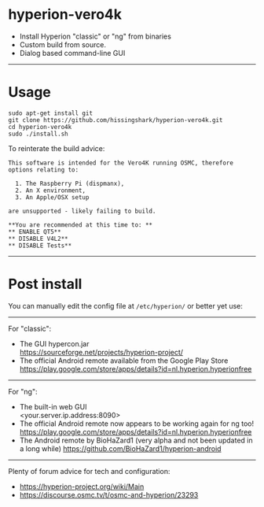 # hyperion-vero4k
* Install Hyperion "classic" or "ng" from binaries
* Custom build from source.
* Dialog based command-line GUI

---
# Usage

```
sudo apt-get install git
git clone https://github.com/hissingshark/hyperion-vero4k.git
cd hyperion-vero4k
sudo ./install.sh
```
To reinterate the build advice:
```
This software is intended for the Vero4K running OSMC, therefore options relating to:  

  1. The Raspberry Pi (dispmanx),
  2. An X environment,
  3. An Apple/OSX setup

are unsupported - likely failing to build.

**You are recommended at this time to: **
** ENABLE QT5**
** DISABLE V4L2**
** DISABLE Tests**
```
---
# Post install
You can manually edit the config file at `/etc/hyperion/` or better yet use:

---
For "classic":
* The GUI hypercon.jar  
https://sourceforge.net/projects/hyperion-project/
* The official Android remote available from the Google Play Store  
https://play.google.com/store/apps/details?id=nl.hyperion.hyperionfree

---
For "ng":
* The built-in web GUI  
\<your.server.ip.address:8090\>
* The official Android remote now appears to be working again for ng too!  
https://play.google.com/store/apps/details?id=nl.hyperion.hyperionfree
* The Android remote by BioHaZard1 (very alpha and not been updated in a long while)
https://github.com/BioHaZard1/hyperion-android

---
Plenty of forum advice for tech and configuration:
* https://hyperion-project.org/wiki/Main
* https://discourse.osmc.tv/t/osmc-and-hyperion/23293
